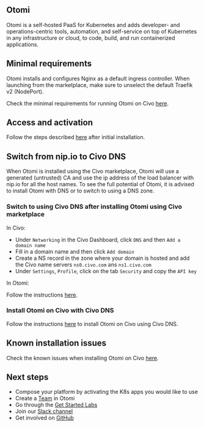 ## Otomi

Otomi is a self-hosted PaaS for Kubernetes and adds developer- and operations-centric tools, automation, and self-service on top of Kubernetes in any infrastructure or cloud, to code, build, and run containerized applications.

## Minimal requirements

Otomi installs and configures Nginx as a default ingress controller. When launching from the marketplace, make sure to unselect the default Traefik v2 (NodePort).

Check the minimal requirements for running Otomi on Civo [here](https://otomi.io/docs/get-started/prerequisites#civo).

## Access and activation

Follow the steps described [here](https://otomi.io/docs/get-started/activation) after initial installation.

## Switch from nip.io to Civo DNS

When Otomi is installed using the Civo marketplace, Otomi will use a generated (untrusted) CA and use the ip address of the load balancer with nip.io for all the host names. To see the full potential of Otomi, it is advised to install Otomi with DNS or to switch to using a DNS zone. 

### Switch to using Civo DNS after installing Otomi using Civo marketplace

In Civo:

* Under `Networking` in the Civo Dashboard, click `DNS` and then `Add a domain name`
* Fill in a domain name and then click `Add domain`
* Create a NS record in the zone where your domain is hosted and add the Civo name servers `ns0.civo.com` ans `ns1.civo.com`
* Under `Settings`, `Profile`, click on the tab `Security` and copy the `API key`

In Otomi:

Follow the instructions [here](https://otomi.io/docs/for-ops/how-to/switch-to-dns).

### Install Otomi on Civo with Civo DNS

Follow the instructions [here](https://otomi.io/docs/get-started/installation/civo#configure-dns) to install Otomi on Civo using Civo DNS.

## Known installation issues

Check the known issues when installing Otomi on Civo [here](https://otomi.io/docs/get-started/known-issues).
## Next steps

* Compose your platform by activating the K8s apps you would like to use
* Create a [Team](https://otomi.io/docs/for-ops/console/teams#creating-new-teams) in Otomi
* Go through the [Get Started Labs](https://otomi.io/docs/for-devs/get-started/overview)
* Join our [Slack channel](https://join.slack.com/t/otomi/shared_invite/zt-1axa4vima-E~LHN36nbLR~ay5r5pGq9A)
* Get involved on [GitHub](https://github.com/redkubes/otomi-core)


